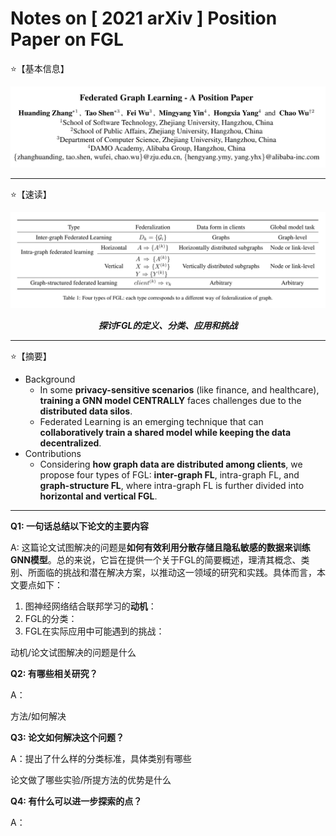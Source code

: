 # Notes on [ 2021 arXiv ] Position Paper on FGL

⭐【基本信息】

![](/Attachments/2021-arXiv-Position_Paper_on_FGL/Info.png)

---

⭐【速读】

![](/Attachments/2021-arXiv-Position_Paper_on_FGL/KeyPoint.png)

***<p align="center">探讨FGL的定义、分类、应用和挑战</p>*** 

---

⭐【摘要】

- Background
  - In some **privacy-sensitive scenarios** (like finance, and healthcare), **training a GNN model CENTRALLY** faces challenges due to the **distributed data silos**.
  - Federated Learning is an emerging technique that can **collaboratively train a shared model while keeping the data decentralized**.
- Contributions
  - Considering **how graph data are distributed among clients**, we propose four types of FGL: **inter-graph FL**, intra-graph FL, and **graph-structure FL**, where intra-graph FL is further divided into **horizontal and vertical FGL**.
 
---

**Q1: 一句话总结以下论文的主要内容**

A: 这篇论文试图解决的问题是**如何有效利用分散存储且隐私敏感的数据来训练GNN模型**。总的来说，它旨在提供一个关于FGL的简要概述，理清其概念、类别、所面临的挑战和潜在解决方案，以推动这一领域的研究和实践。具体而言，本文要点如下：

1. 图神经网络结合联邦学习的**动机**：
2. FGL的分类：
3. FGL在实际应用中可能遇到的挑战：

动机/论文试图解决的问题是什么

**Q2: 有哪些相关研究？**

A：

方法/如何解决

**Q3: 论文如何解决这个问题？**

A：提出了什么样的分类标准，具体类别有哪些

论文做了哪些实验/所提方法的优势是什么

**Q4: 有什么可以进一步探索的点？**

A：
